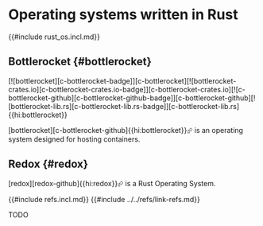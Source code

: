 # Operating systems written in Rust

{{#include rust_os.incl.md}}

## Bottlerocket {#bottlerocket}

[![bottlerocket][c-bottlerocket-badge]][c-bottlerocket][![bottlerocket-crates.io][c-bottlerocket-crates.io-badge]][c-bottlerocket-crates.io][![c-bottlerocket-github][c-bottlerocket-github-badge]][c-bottlerocket-github][![bottlerocket-lib.rs][c-bottlerocket-lib.rs-badge]][c-bottlerocket-lib.rs]{{hi:bottlerocket}}

[bottlerocket][c-bottlerocket-github]{{hi:bottlerocket}}⮳ is an operating system designed for hosting containers.

## Redox {#redox}

[redox][redox-github]{{hi:redox}}⮳ is a Rust Operating System.

{{#include refs.incl.md}}
{{#include ../../refs/link-refs.md}}

<div class="hidden">
TODO
</div>
